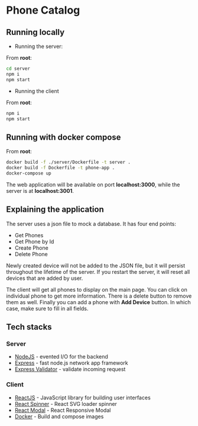 # Phone Catalog
## Running locally
- Running the server:

From **root**:
```sh
cd server
npm i
npm start
```
- Running the client

From **root**:
```sh
npm i
npm start
```

## Running with docker compose
From **root**:
```sh
docker build -f ./server/Dockerfile -t server .
docker build -f Dockerfile -t phone-app .
docker-compose up
```
The web application will be available on port **localhost:3000**, while the server is at **localhost:3001**.
## Explaining the application
The server uses a json file to mock a database. It has four end points:
- Get Phones
- Get Phone by Id
- Create Phone
- Delete Phone

Newly created device will not be added to the JSON file, but it will persist throughout the lifetime of the server. If you restart the server, it will reset all devices that are added by user.

The client will get all phones to display on the main page. You can click on individual phone to get more information. There is a delete button to remove them as well. Finally you can add a phone with **Add Device** button. In which case, make sure to fill in all fields.
## Tech stacks
### Server
- [NodeJS] - evented I/O for the backend
- [Express] - fast node.js network app framework
- [Express Validator] - validate incoming request

### Client
- [ReactJS] - JavaScript library for building user interfaces
- [React Spinner] - React SVG loader spinner
- [React Modal] - React Responsive Modal
- [Docker] - Build and compose images


[//]: # (References)
   [NodeJS]: <https://nodejs.org>
   [Express Validator]: <https://express-validator.github.io/docs/>
   [Express]: <http://expressjs.com>
   [ReactJS]: <https://reactjs.org/>
   [React Spinner]: <https://github.com/mhnpd/react-loader-spinner>
   [React Modal]: <https://github.com/pradel/react-responsive-modal>
   [Docker]: <https://www.docker.com/>
